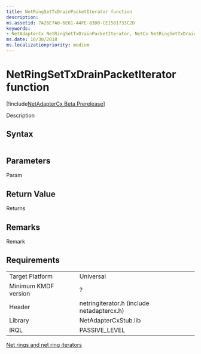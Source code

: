 ```yaml
---
title: NetRingSetTxDrainPacketIterator function
description: 
ms.assetid: 7A26E7A0-6E61-44FE-83D0-CE1581733C2D
keywords:
- NetAdapterCx NetRingSetTxDrainPacketIterator, NetCx NetRingSetTxDrainPacketIterator
ms.date: 10/30/2018
ms.localizationpriority: medium
---
```


# NetRingSetTxDrainPacketIterator function

[!include[NetAdapterCx Beta Prerelease](../netcx-beta-prerelease.md)]

Description

## Syntax

```cpp

```

## Parameters

Param

## Return Value

Returns 

## Remarks

Remark

## Requirements

|  |  |
| --- | --- |
| Target Platform | Universal |
| Minimum KMDF version | ? |
| Header | netringiterator.h (include netadaptercx.h) |
| Library | NetAdapterCxStub.lib |
| IRQL | PASSIVE_LEVEL |

[Net rings and net ring iterators](net-rings-and-net-ring-iterators.md)